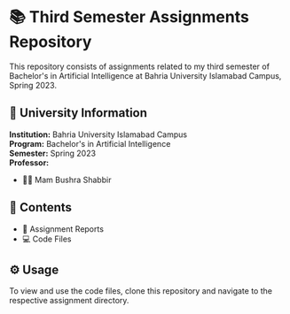 # 📚 Third Semester Assignments Repository

This repository consists of assignments related to my third semester of Bachelor's in Artificial Intelligence at Bahria University Islamabad Campus, Spring 2023.

## 🏫 University Information

**Institution:** Bahria University Islamabad Campus  
**Program:** Bachelor's in Artificial Intelligence  
**Semester:** Spring 2023  
**Professor:** 
- 👩‍🏫 Mam Bushra Shabbir

## 📁 Contents

- 📄 Assignment Reports
- 💻 Code Files

## ⚙️ Usage

To view and use the code files, clone this repository and navigate to the respective assignment directory.
